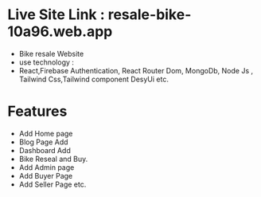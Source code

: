 # Live Site Link : resale-bike-10a96.web.app
* Bike resale Website
* use technology : 
* React,Firebase Authentication, React Router Dom, MongoDb, Node Js , Tailwind Css,Tailwind component DesyUi etc.
# Features 
* Add Home page
* Blog Page Add
* Dashboard Add
* Bike Reseal and Buy.
* Add Admin page
* Add Buyer Page
* Add Seller Page etc. 